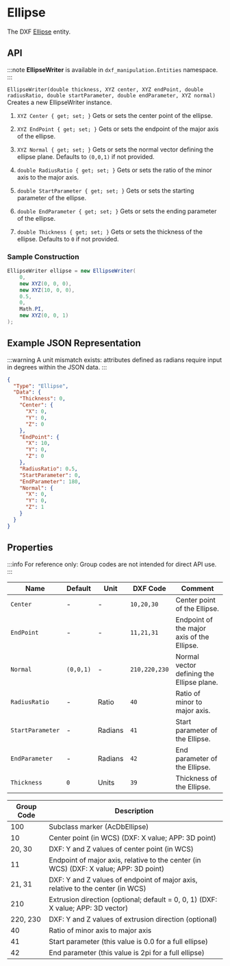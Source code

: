 # Ellipse

The DXF [Ellipse](https://help.autodesk.com/view/OARX/2021/ENU/?guid=GUID-107CB04F-AD4D-4D2F-8EC9-AC90888063AB) entity.

## API

:::note
**EllipseWriter** is available in `dxf_manipulation.Entities` namespace.
:::

`EllipseWriter(double thickness, XYZ center, XYZ endPoint, double radiusRatio, double startParameter, double endParameter, XYZ normal)`
Creates a new EllipseWriter instance.

1. `XYZ Center { get; set; }`
   Gets or sets the center point of the ellipse.

2. `XYZ EndPoint { get; set; }`
   Gets or sets the endpoint of the major axis of the ellipse.

3. `XYZ Normal { get; set; }`
   Gets or sets the normal vector defining the ellipse plane.
   Defaults to `(0,0,1)` if not provided.

4. `double RadiusRatio { get; set; }`
   Gets or sets the ratio of the minor axis to the major axis.

5. `double StartParameter { get; set; }`
   Gets or sets the starting parameter of the ellipse.

6. `double EndParameter { get; set; }`
   Gets or sets the ending parameter of the ellipse.

7. `double Thickness { get; set; }`
   Gets or sets the thickness of the ellipse. Defaults to `0` if not provided.

### Sample Construction

```csharp
EllipseWriter ellipse = new EllipseWriter(
    0,
    new XYZ(0, 0, 0),
    new XYZ(10, 0, 0),
    0.5,
    0,
    Math.PI,
    new XYZ(0, 0, 1)
);
```

## Example JSON Representation

:::warning
A unit mismatch exists: attributes defined as radians require input in degrees within the JSON data.
:::

```json
{
  "Type": "Ellipse",
  "Data": {
    "Thickness": 0,
    "Center": {
      "X": 0,
      "Y": 0,
      "Z": 0
    },
    "EndPoint": {
      "X": 10,
      "Y": 0,
      "Z": 0
    },
    "RadiusRatio": 0.5,
    "StartParameter": 0,
    "EndParameter": 180,
    "Normal": {
      "X": 0,
      "Y": 0,
      "Z": 1
    }
  }
}
```

## Properties

:::info
For reference only: Group codes are not intended for direct API use.
:::

| Name             | Default   | Unit    | DXF Code      | Comment                                    |
| ---------------- | --------- | ------- | ------------- | ------------------------------------------ |
| `Center`         | -         | -       | `10,20,30`    | Center point of the Ellipse.               |
| `EndPoint`       | -         | -       | `11,21,31`    | Endpoint of the major axis of the Ellipse. |
| `Normal`         | `(0,0,1)` | -       | `210,220,230` | Normal vector defining the Ellipse plane.  |
| `RadiusRatio`    | -         | Ratio   | `40`          | Ratio of minor to major axis.              |
| `StartParameter` | -         | Radians | `41`          | Start parameter of the Ellipse.            |
| `EndParameter`   | -         | Radians | `42`          | End parameter of the Ellipse.              |
| `Thickness`      | `0`       | Units   | `39`          | Thickness of the Ellipse.                  |

| Group Code | Description                                                                           |
| ---------- | ------------------------------------------------------------------------------------- |
| 100        | Subclass marker (AcDbEllipse)                                                         |
| 10         | Center point (in WCS) (DXF: X value; APP: 3D point)                                   |
| 20, 30     | DXF: Y and Z values of center point (in WCS)                                          |
| 11         | Endpoint of major axis, relative to the center (in WCS) (DXF: X value; APP: 3D point) |
| 21, 31     | DXF: Y and Z values of endpoint of major axis, relative to the center (in WCS)        |
| 210        | Extrusion direction (optional; default = 0, 0, 1) (DXF: X value; APP: 3D vector)      |
| 220, 230   | DXF: Y and Z values of extrusion direction (optional)                                 |
| 40         | Ratio of minor axis to major axis                                                     |
| 41         | Start parameter (this value is 0.0 for a full ellipse)                                |
| 42         | End parameter (this value is 2pi for a full ellipse)                                  |
